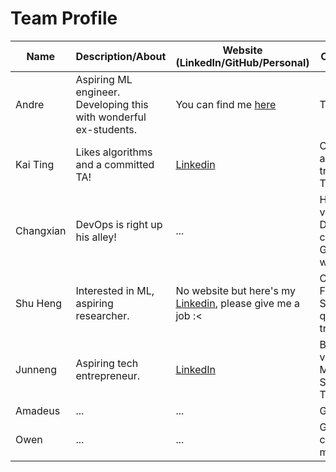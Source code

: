 # Team Profile

| Name      | Description/About                                                 | Website (LinkedIn/GitHub/Personal)                                                                   | Contributions                                               |
|-----------|-------------------------------------------------------------------|------------------------------------------------------------------------------------------------------|-------------------------------------------------------------|
| Andre     | Aspiring ML engineer. Developing this with wonderful ex-students. | You can find me [here](https://4ndrelim.github.io)                                                   | Team lead                                                   |
| Kai Ting  | Likes algorithms and a committed TA!                              | [Linkedin](https://www.linkedin.com/in/kai-ting-ho-425181268/)                                       | Cool sorting and obscure trees! B-Trees, ORS..              |
| Changxian | DevOps is right up his alley!                                     | ...                                                                                                  | Hashing variants! BTS DevOps - configure Gradle & workflows |
| Shu Heng  | Interested in ML, aspiring researcher.                            | No website but here's my [Linkedin](https://www.linkedin.com/in/yeoshuheng), please give me a job :< | CS Fundamentals! Stacks and queues! RB-tree.                |
| Junneng   | Aspiring tech entrepreneur.                                       | [LinkedIn](https://www.linkedin.com/in/soo-jun-neng/)                                                | Binary Search variants, Minimum Spanning Trees!             |
| Amadeus   | ...                                                               | ...                                                                                                  | Graphs!                                                     |
| Owen      | ...                                                               | ...                                                                                                  | Graphs and confusing mazes                                  |
